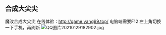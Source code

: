 ## 合成大尖尖
魔改合成大尖尖
在线体验：http://game.yang99.top/
电脑端需要F12 左上角切换一下手机，再刷新
![QQ图片20210129182902.jpg](https://i.loli.net/2021/01/29/3f89RDLwHv2td1E.jpg)
